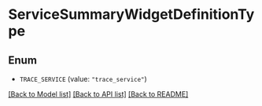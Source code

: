 # ServiceSummaryWidgetDefinitionType

## Enum

- `TRACE_SERVICE` (value: `"trace_service"`)

[[Back to Model list]](../README.md#documentation-for-models) [[Back to API list]](../README.md#documentation-for-api-endpoints) [[Back to README]](../README.md)
